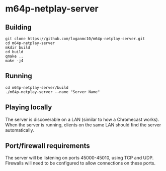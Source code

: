 # m64p-netplay-server

## Building
```
git clone https://github.com/loganmc10/m64p-netplay-server.git
cd m64p-netplay-server
mkdir build
cd build
qmake ..
make -j4
```

## Running
```
cd m64p-netplay-server/build
./m64p-netplay-server --name "Server Name"
```

## Playing locally
The server is discoverable on a LAN (similar to how a Chromecast works). When the server is running, clients on the same LAN should find the server automatically.

## Port/firewall requirements
The server will be listening on ports 45000-45010, using TCP and UDP. Firewalls will need to be configured to allow connections on these ports.
